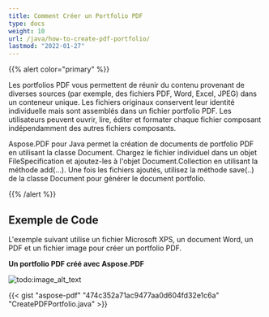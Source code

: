 ```yaml
---
title: Comment Créer un Portfolio PDF
type: docs
weight: 10
url: /java/how-to-create-pdf-portfolio/
lastmod: "2022-01-27"
---
```


{{% alert color="primary" %}}

Les portfolios PDF vous permettent de réunir du contenu provenant de diverses sources (par exemple, des fichiers PDF, Word, Excel, JPEG) dans un conteneur unique. Les fichiers originaux conservent leur identité individuelle mais sont assemblés dans un fichier portfolio PDF. Les utilisateurs peuvent ouvrir, lire, éditer et formater chaque fichier composant indépendamment des autres fichiers composants.

Aspose.PDF pour Java permet la création de documents de portfolio PDF en utilisant la classe Document. Chargez le fichier individuel dans un objet FileSpecification et ajoutez-les à l'objet Document.Collection en utilisant la méthode add(...). Une fois les fichiers ajoutés, utilisez la méthode save(..) de la classe Document pour générer le document portfolio.

{{% /alert %}}

## Exemple de Code

L'exemple suivant utilise un fichier Microsoft XPS, un document Word, un PDF et un fichier image pour créer un portfolio PDF.

**Un portfolio PDF créé avec Aspose.PDF**

![todo:image_alt_text](how-to-create-pdf-portfolio_1.png)

{{< gist "aspose-pdf" "474c352a71ac9477aa0d604fd32e1c6a" "CreatePDFPortfolio.java" >}}